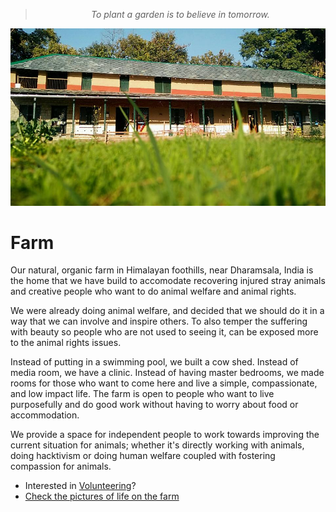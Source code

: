 <!--
Title:Peepal Farm
-->

> <center><i>To plant a garden is to believe in tomorrow.</i></center>

![Farm Image](/images/12654529_10153304984956373_5236892433044222367_n.jpg)

Farm
==========

Our natural, organic farm in Himalayan foothills, near Dharamsala, India is the home that we have build to accomodate recovering injured stray animals and creative people who want to do animal welfare and animal rights. 

We were already doing animal welfare, and decided that we should do it in a way that we can involve and inspire others. To also temper the suffering with beauty so people who are not used to seeing it, can be exposed more to the animal rights issues.

Instead of putting in a swimming pool, we built a cow shed. Instead of media room, we have a clinic. Instead of having master bedrooms, we made rooms for those who want to come here and live a simple, compassionate, and low impact life. The farm is open to people who want to live purposefully and do good work without having to worry about food or accommodation. 

We provide a space for independent people to work towards improving the current situation for animals; whether it's directly working with animals, doing hacktivism or doing human welfare coupled with fostering compassion for animals. 

* Interested in [Volunteering](/?p=volunteering)?
* [Check the pictures of life on the farm](https://www.facebook.com/groups/peepalfarm/photos/ "Facebook group photos")


<!--
## Learn more

* [Read a review of the farm](https://180daysofindia.wordpress.com/2015/09/22/badmash-peepal-farm/)

-->
